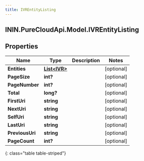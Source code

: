 ```yaml
---
title: IVREntityListing
---
```

## ININ.PureCloudApi.Model.IVREntityListing

## Properties

|Name | Type | Description | Notes|
|------------ | ------------- | ------------- | -------------|
| **Entities** | [**List&lt;IVR&gt;**](IVR.html) |  | [optional] |
| **PageSize** | **int?** |  | [optional] |
| **PageNumber** | **int?** |  | [optional] |
| **Total** | **long?** |  | [optional] |
| **FirstUri** | **string** |  | [optional] |
| **NextUri** | **string** |  | [optional] |
| **SelfUri** | **string** |  | [optional] |
| **LastUri** | **string** |  | [optional] |
| **PreviousUri** | **string** |  | [optional] |
| **PageCount** | **int?** |  | [optional] |
{: class="table table-striped"}


